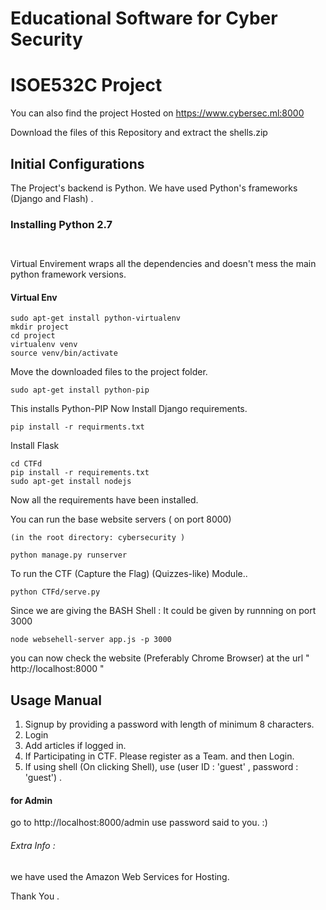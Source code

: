 # Educational Software for Cyber Security
# ISOE532C Project
You can also find the project Hosted on https://www.cybersec.ml:8000


Download the files of this Repository and extract the shells.zip
## Initial Configurations
The Project's backend is Python.
We have used Python's frameworks (Django and Flash) .

### Installing Python 2.7
``` sudo apt-get install python
        
```

Virtual Envirement wraps all the dependencies and doesn't mess the main python framework versions.
#### Virtual Env
```
sudo apt-get install python-virtualenv
mkdir project
cd project
virtualenv venv
source venv/bin/activate
```
Move the downloaded files to the project folder.
```
sudo apt-get install python-pip
```
This installs Python-PIP
Now Install Django requirements.
```
pip install -r requirments.txt

```
Install Flask
```
cd CTFd
pip install -r requirements.txt
sudo apt-get install nodejs
```
Now all the requirements have been installed.

You can run the base website servers  (  on port 8000)
```
(in the root directory: cybersecurity ) 

python manage.py runserver
```
To run the CTF (Capture the Flag) (Quizzes-like) Module..
```
python CTFd/serve.py
```
Since we are giving the BASH Shell : It could be given by runnning on port 3000
```
node websehell-server app.js -p 3000
```

you can now check the website (Preferably Chrome Browser)
at the url  "  http://localhost:8000 "
## Usage Manual
1. Signup by providing a password with length of minimum 8 characters.
2. Login
3. Add articles if logged in.
4. If Participating in CTF. Please register as a Team. and then Login.
5. If using shell (On clicking Shell),  use  (user ID : 'guest' , password : 'guest') .

#### for Admin 
go to  http://localhost:8000/admin
        use password said to you. :)
       
###### Extra Info : 
we have used the Amazon Web Services for Hosting.

Thank You .
